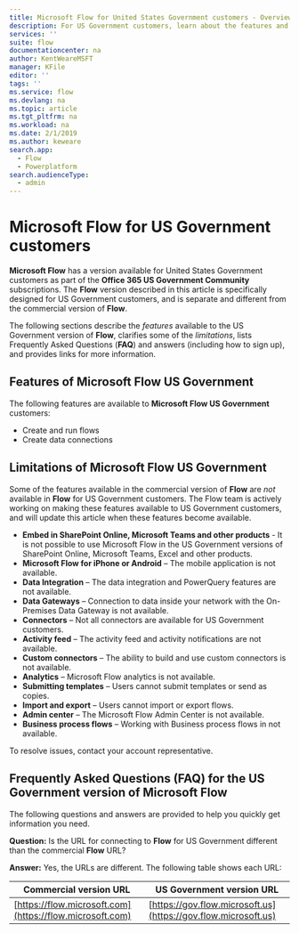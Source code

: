 ```yaml
---
title: Microsoft Flow for United States Government customers - Overview
description: For US Government customers, learn about the features and limitations for the Flow US Government service
services: ''
suite: flow
documentationcenter: na
author: KentWeareMSFT
manager: KFile
editor: ''
tags: ''
ms.service: flow
ms.devlang: na
ms.topic: article
ms.tgt_pltfrm: na
ms.workload: na
ms.date: 2/1/2019
ms.author: keweare
search.app: 
  - Flow
  - Powerplatform
search.audienceType: 
  - admin
---
```


# Microsoft Flow for US Government customers
**Microsoft Flow** has a version available for United States Government customers as part of the **Office 365 US Government Community** subscriptions. The **Flow** version described in this article is specifically designed for US Government customers, and is separate and different from the commercial version of **Flow**.

The following sections describe the *features* available to the US Government version of **Flow**, clarifies some of the *limitations*, lists Frequently Asked Questions (**FAQ**) and answers (including how to sign up), and provides links for more information.

## Features of Microsoft Flow US Government
The following features are available to **Microsoft Flow US Government** customers:

* Create and run flows
* Create data connections

## Limitations of Microsoft Flow US Government
Some of the features available in the commercial version of **Flow** are *not* available in **Flow** for US Government customers. The Flow team is actively working on making these features available to US Government customers, and will update this article when these features become available.

- **Embed in SharePoint Online, Microsoft Teams and other products** - It is not possible to use Microsoft Flow in the US Government versions of SharePoint Online, Microsoft Teams, Excel and other products.
- **Microsoft Flow for iPhone or Android** – The mobile application is not available.
- **Data Integration** – The data integration and PowerQuery features are not available.
- **Data Gateways** – Connection to data inside your network with the On-Premises Data Gateway is not available.
- **Connectors** – Not all connectors are available for US Government customers.
- **Activity feed** – The activity feed and activity notifications are not available.
- **Custom connectors** – The ability to build and use custom connectors is not available.
- **Analytics** – Microsoft Flow analytics is not available.
- **Submitting templates** – Users cannot submit templates or send as copies.
- **Import and export** – Users cannot import or export flows.
- **Admin center** – The Microsoft Flow Admin Center is not available.
- **Business process flows** – Working with Business process flows in not available.
 
To resolve issues, contact your account representative.

## Frequently Asked Questions (FAQ) for the US Government version of Microsoft Flow
The following questions and answers are provided to help you quickly get information you need.

**Question:** Is the URL for connecting to **Flow** for US Government different than the commercial **Flow** URL?

**Answer:** Yes, the URLs are different. The following table shows each URL:

| Commercial version URL | US Government version URL |
| --- | --- |
| [https://flow.microsoft.com](https://flow.microsoft.com) |[https://gov.flow.microsoft.us](https://gov.flow.microsoft.us) |
